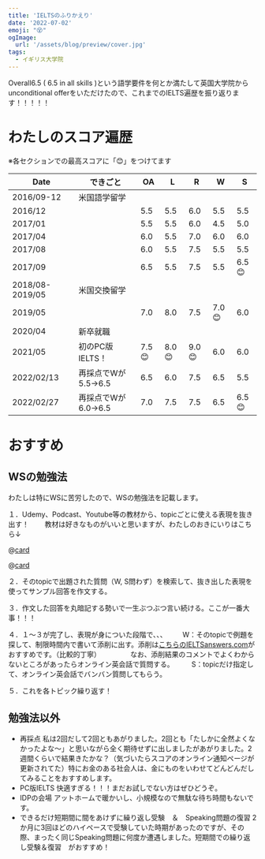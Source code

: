 ```yaml
---
title: 'IELTSのふりかえり'
date: '2022-07-02'
emoji: "😵"
ogImage:
  url: '/assets/blog/preview/cover.jpg'
tags:
  - イギリス大学院
---
```


Overall6.5 ( 6.5 in all skills )という語学要件を何とか満たして英国大学院からunconditional offerをいただけたので、これまでのIELTS遍歴を振り返ります！！！！！

# わたしのスコア遍歴

※各セクションでの最高スコアに「😊」をつけてます

| Date | できごと | OA | L | R | W | S |
| --- | --- | --- | --- | --- | --- | --- |
| 2016/09-12 | 米国語学留学 |  |  |  |  |  |
| 2016/12 |  | 5.5 | 5.5 | 6.0 | 5.5 | 5.5 |
| 2017/01 |  | 5.5 | 5.5 | 6.0 | 4.5 | 5.0 |
| 2017/04 |  | 6.0 | 5.5 | 7.0 | 6.0 | 6.0 |
| 2017/08 |  | 6.0 | 5.5 | 7.5 | 5.5 | 5.5 |
| 2017/09 |  | 6.5 | 5.5 | 7.5 | 5.5 | 6.5😊 |
| 2018/08-2019/05 | 米国交換留学 |  |  |  |  |  |
| 2019/05 |  | 7.0 | 8.0 | 7.5 | 7.0😊 | 6.0 |
| 2020/04 | 新卒就職 |  |  |  |  |  |
| 2021/05 | 初のPC版IELTS！ | 7.5😊 | 8.0😊 | 9.0😊 | 6.0 | 6.0 |
| 2022/02/13 | 再採点でWが5.5→6.5 | 6.5 | 6.0 | 7.5 | 6.5 | 5.5 |
| 2022/02/27 | 再採点でWが6.0→6.5 | 7.0 | 7.5 | 7.5 | 6.5 | 6.5😊 |

# おすすめ

## WSの勉強法

わたしは特にWSに苦労したので、WSの勉強法を記載します。

１．Udemy、Podcast、Youtube等の教材から、topicごとに使える表現を抜き出す！
　　教材は好きなものがいいと思いますが、わたしのおきにいりはこちら↓

@[card](https://keithspeakingacademy.com/)

@[card](https://successwithielts.com/podcast)

２．そのtopicで出題された質問（W, S問わず）を検索して、抜き出した表現を使ってサンプル回答を作文する。

３．作文した回答を丸暗記する勢いで一生ぶつぶつ言い続ける。ここが一番大事！！！

４．１～３が完了し、表現が身についた段階で、、、
　　W：そのtopicで例題を探して、制限時間内で書いて添削に出す。添削は[こちらのIELTSanswers.com](https://www.ieltsanswers.com/writing-correction-ielts.html)がおすすめです。（比較的丁寧）
　　　　なお、添削結果のコメントでよくわからないところがあったらオンライン英会話で質問する。
　　 S：topicだけ指定して、オンライン英会話でバンバン質問してもらう。

５．これを各トピック繰り返す！


## 勉強法以外

- 再採点
私は2回だして2回ともあがりました。2回とも「たしかに全然よくなかったよな～」と思いながら全く期待せずに出しましたがあがりました。2週間くらいで結果きたかな？（気づいたらスコアのオンライン通知ページが更新されてた）特にお金のある社会人は、金にものをいわせてどんどんだしてみることをおすすめします。
- PC版IELTS
快適すぎる！！！まだお試しでない方はぜひどうぞ。
- IDPの会場
アットホームで暖かいし、小規模なので無駄な待ち時間もないです。
- できるだけ短期間に間をあけずに繰り返し受験　＆　Speaking問題の復習
2か月に3回ほどのハイペースで受験していた時期があったのですが、その際、まったく同じSpeaking問題に何度か遭遇しました。短期間での繰り返し受験＆復習　がおすすめ！